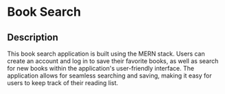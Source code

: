 # Book Search

## Description 

This book search application is built using the MERN stack. Users can create an account and log in to save their favorite books, as well as search for new books within the application's user-friendly interface. The application allows for seamless searching and saving, making it easy for users to keep track of their reading list.

